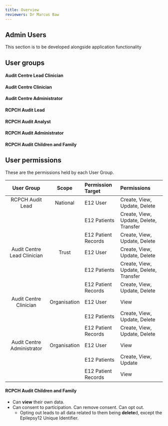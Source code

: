 ```yaml
---
title: Overview
reviewers: Dr Marcus Baw
---
```


## Admin Users

This section is to be developed alongside application functionality

## User groups

#### Audit Centre Lead Clinician

#### Audit Centre Clinician

#### Audit Centre Administrator

#### RCPCH Audit Lead

#### RCPCH Audit Analyst

#### RCPCH Audit Administrator

#### RCPCH Audit Children and Family

## User permissions

These are the permissions held by each User Group.

|         User Group          |    Scope     | Permission Target   | Permissions                            |
| :-------------------------: | :----------: | :------------------ | :------------------------------------- |
|      RCPCH Audit Lead       |   National   | E12 User            | Create, View, Update, Delete           |
|                             |              | E12 Patients        | Create, View, Update, Delete, Transfer |
|                             |              | E12 Patient Records | Create, View, Update, Delete           |
| Audit Centre Lead Clinician |    Trust     | E12 User            | Create, View, Update, Delete           |
|                             |              | E12 Patients        | Create, View, Update, Delete, Transfer |
|                             |              | E12 Patient Records | Create, View, Update, Delete           |
|   Audit Centre Clinician    | Organisation | E12 User            | View                                   |
|                             |              | E12 Patients        | Create, View, Update, Delete           |
|                             |              | E12 Patient Records | Create, View, Update, Delete           |
| Audit Centre Administrator  | Organisation | E12 User            | View                                   |
|                             |              | E12 Patients        | Create, View, Update                   |
|                             |              | E12 Patient Records | View                                   |

#### RCPCH Audit Children and Family

- Can **view** their own data.
- Can consent to participation. Can remove consent. Can opt out.
  - Opting out leads to all data related to them being **delete**d, except the Epilepsy12 Unique Identifier.

